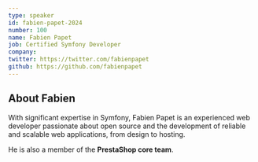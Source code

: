 ```yaml
---
type: speaker
id: fabien-papet-2024
number: 100
name: Fabien Papet 
job: Certified Symfony Developer
company: 
twitter: https://twitter.com/fabienpapet
github: https://github.com/fabienpapet
---
```


## About Fabien

With significant expertise in Symfony, Fabien Papet is an experienced web developer passionate about open source and the development of reliable and scalable web applications, from design to hosting. 

He is also a member of the **PrestaShop core team**.